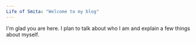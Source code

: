```yaml
---
Life of Smita: "Welcome to my blog"
---
```


I'm glad you are here. I plan to talk about who I am and explain a few things about myself.
